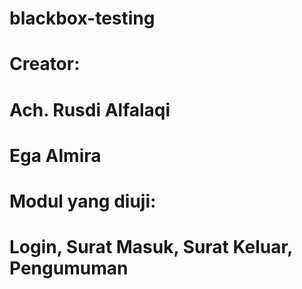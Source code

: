 # blackbox-testing
# Creator:
# Ach. Rusdi Alfalaqi
# Ega Almira
# Modul yang diuji:
# Login, Surat Masuk, Surat Keluar, Pengumuman
